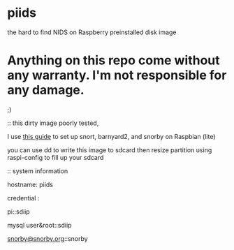 # piids
the hard to find NIDS on Raspberry preinstalled disk image

# Anything on this repo come without any warranty. I'm not responsible for any damage.
;)

:: this dirty image poorly tested,

I use [this guide](https://www.snort.org/documents/snort-2-9-8-x-on-ubuntu-12-lts-and-14-lts-and-15) to set up snort, barnyard2, and snorby on Raspbian (lite)

you can use dd to write this image to sdcard then resize partition using raspi-config to fill up your sdcard



:: system information

hostname: piids

credential :

pi::sdiip

mysql user&root::sdiip

snorby@snorby.org::snorby
